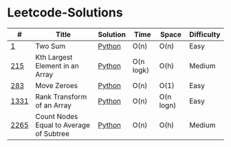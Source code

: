 # Leetcode-Solutions

| #                                                                                 | Title                                   | Solution                                                                                                     | Time      | Space     | Difficulty |
|-----------------------------------------------------------------------------------|-----------------------------------------|--------------------------------------------------------------------------------------------------------------|-----------|-----------|------------|
| [1](https://leetcode.com/problems/two-sum/description/)                           | Two Sum                                 | [Python](https://github.com/brandon-charest/Leetcode-Solutions/blob/main/Python/TwoSum.py)                   | O(n)      | O(n)      | Easy       |
| [215](https://leetcode.com/problems/kth-largest-element-in-an-array/description/) | Kth Largest Element in an Array         | [Python](https://github.com/brandon-charest/Leetcode-Solutions/blob/main/Python/KthLargestElementInArray.py) | O(n logk) | O(h)      | Medium     |
| [283](https://leetcode.com/problems/move-zeroes/description/)                     | Move Zeroes                             | [Python](https://github.com/brandon-charest/Leetcode-Solutions/blob/main/Python/MoveZeroes.py)               | O(n)      | O(1)      | Easy       |
| [1331](https://leetcode.com/problems/rank-transform-of-an-array/description/)     | Rank Transform of an Array              | [Python](https://github.com/brandon-charest/Leetcode-Solutions/blob/main/Python/RankTransformArray.py)       | O(n)      | O(n logn) | Easy       |
| [2265](https://leetcode.com/problems/count-nodes-equal-to-average-of-subtree/)    | Count Nodes Equal to Average of Subtree | [Python](https://github.com/brandon-charest/Leetcode-Solutions/blob/main/Python/CountNodesEqualToAverage.py) | O(n)      | O(h)      | Medium     |


